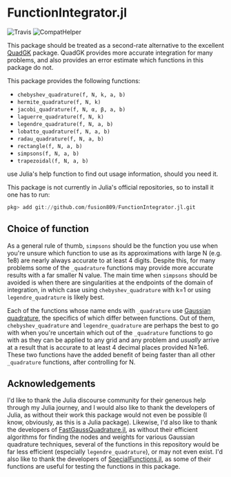 # FunctionIntegrator.jl
![Travis](https://travis-ci.com/fusion809/Integration.jl.svg?branch=master)
![CompatHelper](https://github.com/fusion809/FunctionIntegrator.jl/workflows/CompatHelper/badge.svg?event=push)

This package should be treated as a second-rate alternative to the excellent [QuadGK](https://github.com/JuliaMath/QuadGK.jl) package. QuadGK provides more accurate integration for many problems, and also provides an error estimate which functions in this package do not.

This package provides the following functions:

* `chebyshev_quadrature(f, N, k, a, b)`
* `hermite_quadrature(f, N, k)`
* `jacobi_quadrature(f, N, α, β, a, b)`
* `laguerre_quadrature(f, N, k)`
* `legendre_quadrature(f, N, a, b)`
* `lobatto_quadrature(f, N, a, b)`
* `radau_quadrature(f, N, a, b)`
* `rectangle(f, N, a, b)`
* `simpsons(f, N, a, b)`
* `trapezoidal(f, N, a, b)`

use Julia's help function to find out usage information, should you need it.

This package is not currently in Julia's official repositories, so to install it one has to run:

```julia
pkg> add git://github.com/fusion809/FunctionIntegrator.jl.git
```

## Choice of function
As a general rule of thumb, `simpsons` should be the function you use when you're unsure which function to use as its approximations with large N (e.g. 1e8) are nearly always accurate to at least 4 digits. Despite this, for many problems some of the `_quadrature` functions may provide more accurate results with a far smaller N value. The main time when `simpsons` should be avoided is when there are singularities at the endpoints of the domain of integration, in which case using `chebyshev_quadrature` with k=1 or using `legendre_quadrature` is likely best.

Each of the functions whose name ends with `_quadrature` use [Gaussian quadrature](https://en.wikipedia.org/wiki/Gaussian_quadrature), the specifics of which differ between functions. Out of them, `chebyshev_quadrature` and `legendre_quadrature` are perhaps the best to go with when you're uncertain which out of the `_quadrature` functions to go with as they can be applied to any grid and any problem and *usually* arrive at a result that is accurate to at least 4 decimal places provided N&geq;1e6. These two functions have the added benefit of being faster than all other `_quadrature` functions, after controlling for N.

## Acknowledgements
I'd like to thank the Julia discourse community for their generous help through my Julia journey, and I would also like to thank the developers of  Julia, as without their work this package would not even be possible (I know, obviously, as this is a Julia package). Likewise, I'd also like to thank the developers of [FastGaussQuadrature.jl](https://github.com/JuliaApproximation/FastGaussQuadrature.jl), as without their efficient algorithms for finding the nodes and weights for various Gaussian quadrature techniques, several of the functions in this repository would be far less efficient (especially `legendre_quadrature`), or may not even exist. I'd also like to thank the developers of [SpecialFunctions.jl](https://github.com/JuliaMath/SpecialFunctions.jl), as some of their functions are useful for testing the functions in this package.
